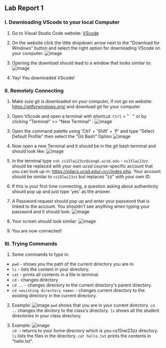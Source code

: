 ## Lab Report 1
### I. Downloading VScode to your local Computer
1) Go to Visual Studio Code website: [VScode](https://code.visualstudio.com/)

2) On the website click the little dropdown arrow next to the "Download for Windows" button and select the right option for downloading VScode on your computer:
  ![image](https://user-images.githubusercontent.com/108198218/212444650-1e5607ba-b6d9-48e6-8884-629341686f60.png)
3) Opening the download should lead to a window that looks similar to:
  ![image](https://user-images.githubusercontent.com/108198218/212445020-9bfdaa30-b67b-4335-9191-2277ff634cb8.png)
4) Yay! You downloaded VScode!

### II. Remotely Connecting
  1) Make sure git is downloaded on your computer, if not go on website: https://gitforwindows.org/ and download git for your computer
  2) Open VScode and open a terminal with shortcut: `Ctrl` + " ` " or by clicking "Terminal" >> "New Terminal" :
  ![image](https://user-images.githubusercontent.com/108198218/212520085-a9192d66-8c27-4c2d-ab3d-57b7d0f73127.png)
  3) Open the command palette using 'Ctrl' + 'Shift' + 'P' and type "Select Default Profile" then select the "Git Bash" Option
  ![image](https://user-images.githubusercontent.com/108198218/212520190-25f18dc0-9ae2-4676-9fdd-1beb62e2e2c1.png)
  4) Now open a new Terminal and it should be in the git bash terminal and should look like:
  ![image](https://user-images.githubusercontent.com/108198218/212520265-10365005-2ed0-4c80-87c3-1a9f60c279ea.png)
  5) In the terminal type `ssh cs15lwi23zz@ieng6.ucsd.edu`
    - `cs15lwi23zz` should be replaced with your own ucsd course-specific account that you can look up in: https://sdacs.ucsd.edu/~icc/index.php. Your account should be similar to `cs15lwi23zz` but replaces "zz" with your own ID.
  
  6) If this is your first time connecting, a question asking about authenticity should pop up and just type 'yes' as the answer. 

  7) A Password request should pop up and enter your password that is linked to the account. You shouldn't see anything when typing your password and it should look:
![image](https://user-images.githubusercontent.com/108198218/212570404-0a675662-79ca-439b-b95d-18e380d44c80.png)
  8) Your screen should look similar:
![image](https://user-images.githubusercontent.com/108198218/212570640-58305114-137e-4136-9713-8fc4a6c3a9f3.png)
  9) You are now connected!

### III. Trying Commands
  1) Some commands to type in:
  - `pwd` - shows you the path of the current directory you are in.
  - `ls` - lists the content in your directory.
  - `cat` - prints all contents in a file in terminal.
  - `cd` - changes directory
  - `cd ..` - changes directory to the current directory's parent directory.
  - `cd <existing directory name>` - changes current directory to the existing directory in the current directory.
  
  2) Example:
![image](https://user-images.githubusercontent.com/108198218/212571490-805f40d8-4c7a-4025-b4df-e6defc038b3f.png)
`pwd` shows that you are in your current directory.
`cd ..` changes the dirctory to the class's directory.
`ls` shows all the student directories in your class directory.
  
  3) Example:
![image](https://user-images.githubusercontent.com/108198218/212572123-3b49f2b3-a507-4c56-b182-49e2fc8c2b29.png)  
  `cd ~` returns to your home directory which is you cs15lwi23zz directory. `ls` lists the files in the directory. `cat hello.txt` prints the contents in "hello.txt".
